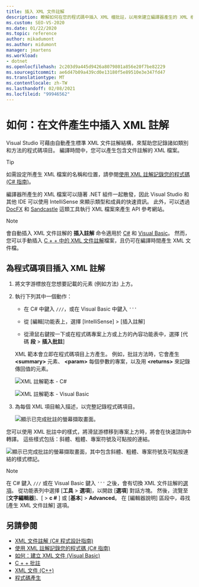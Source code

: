 ```yaml
---
title: 插入 XML 文件註解
description: 瞭解如何在您的程式碼中插入 XML 檔批註，以用來建立編譯器產生的 XML 檔案，以便與您的 .NET 元件一起散發。
ms.custom: SEO-VS-2020
ms.date: 01/22/2020
ms.topic: reference
author: mikadumont
ms.author: midumont
manager: jmartens
ms.workload:
- dotnet
ms.openlocfilehash: 2c203d9a445d9426a8079801a856e20f7be82229
ms.sourcegitcommit: ae6d47b09a439cd0e13180f5e89510e3e347fd47
ms.translationtype: MT
ms.contentlocale: zh-TW
ms.lasthandoff: 02/08/2021
ms.locfileid: "99946562"
---
```

# <a name="how-to-insert-xml-comments-for-documentation-generation"></a>如何：在文件產生中插入 XML 註解

Visual Studio 可藉由自動產生標準 XML 文件註解結構，來幫助您記錄諸如類別和方法的程式碼項目。 編譯時間中，您可以產生包含文件註解的 XML 檔案。

> [!TIP]
> 如需設定所產生 XML 檔案的名稱和位置，請參閱[使用 XML 註解記錄您的程式碼 (C# 指南)](/dotnet/csharp/codedoc)。

編譯器所產生的 XML 檔案可以隨著 .NET 組件一起散發，因此 Visual Studio 和其他 IDE 可以使用 IntelliSense 來顯示類型和成員的快速資訊。 此外，可以透過 [DocFX](https://dotnet.github.io/docfx/) 和 [Sandcastle](https://www.microsoft.com/download/details.aspx?id=10526) 這類工具執行 XML 檔案來產生 API 參考網站。

> [!NOTE]
> 會自動插入 XML 文件註解的 **插入註解** 命令適用於 [C#](/dotnet/csharp/programming-guide/xmldoc/xml-documentation-comments) 和 [Visual Basic](/dotnet/visual-basic/programming-guide/program-structure/how-to-create-xml-documentation)。 然而，您可以手動插入 [C + + 中的 XML 文件註解](/cpp/build/reference/xml-documentation-visual-cpp)檔案，且仍可在編譯時間產生 XML 文件檔。

## <a name="to-insert-xml-comments-for-a-code-element"></a>為程式碼項目插入 XML 註解

1. 將文字游標放在您想要記載的元素 (例如方法) 上方。

2. 執行下列其中一個動作：

   - 在 C# 中鍵入 `///`，或在 Visual Basic 中鍵入 `'''`

   - 從 [編輯]功能表上，選擇 [IntelliSense] > [插入註解]

   - 從滑鼠右鍵按一下或在程式碼專案上方或上方的內容功能表中，選擇 [代碼 **段**  >  **插入批註**]

   XML 範本會立即在程式碼項目上方產生。 例如，批註方法時，它會產生 **\<summary\>** 元素、 **\<param\>** 每個參數的專案，以及用 **\<returns\>** 來記錄傳回值的元素。

   ![XML 註解範本 - C#](media/doc-preview-cs.png)

   ![XML 註解範本 - Visual Basic](media/doc-preview-vb.png)

3. 為每個 XML 項目輸入描述，以完整記錄程式碼項目。

   ![顯示已完成批註的螢幕擷取畫面。](media/doc-result-cs.png)

您可以使用 XML 批註中的樣式，將滑鼠游標移到專案上方時，將會在快速諮詢中轉譯。 這些樣式包括：斜體、粗體、專案符號及可點按的連結。

   ![顯示已完成批註的螢幕擷取畫面，其中包含斜體、粗體、專案符號及可點按連結的樣式標記。](media/doc-style-cs.png) 

> [!NOTE]
> 在 C# 鍵入 `///` 或在 Visual Basic 鍵入 `'''` 之後，會有切換 XML 文件註解的[選項](../../ide/reference/options-text-editor-csharp-advanced.md)。 從功能表列中選擇 [**工具**  >  **選項**]，以開啟 [**選項**] 對話方塊。 然後，流覽至 [**文字編輯器**]、[  >  **c #** ] 或 [**基本**]  >  **Advanced**。 在 [編輯器說明] 區段中，尋找 [產生 XML 文件註解] 選項。

## <a name="see-also"></a>另請參閱

- [XML 文件註解 (C# 程式設計指南)](/dotnet/csharp/programming-guide/xmldoc/xml-documentation-comments)
- [使用 XML 註解記錄您的程式碼 (C# 指南)](/dotnet/csharp/codedoc)
- [如何：建立 XML 文件 (Visual Basic)](/dotnet/visual-basic/programming-guide/program-structure/how-to-create-xml-documentation)
- [C + + 批註](/cpp/cpp/comments-cpp)
- [XML 文件 (C++)](/cpp/build/reference/xml-documentation-visual-cpp)
- [程式碼產生](../code-generation-in-visual-studio.md)
